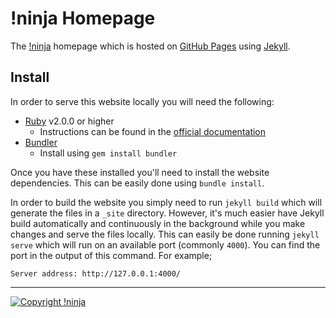 # !ninja Homepage

The [!ninja](https://not.ninja) homepage which is hosted on [GitHub Pages](https://pages.github.com) using
[Jekyll](https://jekyllrb.com).

## Install

In order to serve this website locally you will need the following:

* [Ruby](https://www.ruby-lang.org/en) v2.0.0 or higher
  * Instructions can be found in the [official documentation](https://www.ruby-lang.org/en/downloads)
* [Bundler](http://bundler.io)
  * Install using `gem install bundler`

Once you have these installed you'll need to install the website dependencies. This can be easily done using
`bundle install`.

In order to build the website you simply need to run `jekyll build` which will generate the files in a `_site`
directory. However, it's much easier have Jekyll build automatically and continuously in the background while you make
changes and serve the files locally. This can easily be done running `jekyll serve` which will run on an available port
(commonly `4000`). You can find the port in the output of this command. For example;

```
Server address: http://127.0.0.1:4000/
```

---

[![Copyright !ninja](https://cdn.rawgit.com/NotNinja/branding/master/assets/copyright/base/not-ninja-copyright-372x50.png)](https://not.ninja)
